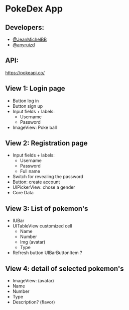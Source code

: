 # PokeDex App

## Developers: 
- [@JeanMichelBB](https://github.com/JeanMichelBB)
- [@anyruizd](https://github.com/anyruizd)

## API:
https://pokeapi.co/

## View 1: Login page

- Button log in
- Button sign up
- Input fields + labels: 
    - Username 
    - Password
- ImageView: Poke ball

## View 2: Registration page

- Input fields + labels: 
    - Username 
    - Password
    - Full name
- Switch for revealing the password
- Button: create account
- UIPickerView: chose a gender
- Core Data

## View 3: List of pokemon's 
- IUBar
- UITableView customized cell
    - Name 
    - Number
    - Img (avatar)
    - Type
- Refresh button UIBarButtonItem ?

## View 4: detail of selected pokemon's    
- ImageView: (avatar)
- Name 
- Number
- Type
- Description? (flavor)


